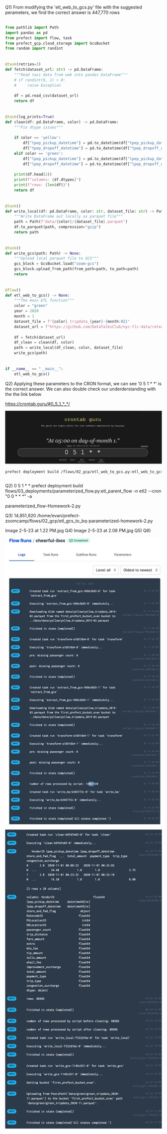 Q1) From modifying the 'etl_web_to_gcs.py' file with the suggested perameters, we find the correct answer is 447,770 rows

``` python

from pathlib import Path
import pandas as pd
from prefect import flow, task
from prefect_gcp.cloud_storage import GcsBucket
from random import randint


@task(retries=3)
def fetch(dataset_url: str) -> pd.DataFrame:
    """Read taxi data from web into pandas DataFrame"""
    # if randint(0, 1) > 0:
    #     raise Exception

    df = pd.read_csv(dataset_url)
    return df


@task(log_prints=True)
def clean(df: pd.DataFrame, color) -> pd.DataFrame:
    """Fix dtype issues"""

    if color == 'yellow':
        df["tpep_pickup_datetime"] = pd.to_datetime(df["tpep_pickup_datetime"])
        df["tpep_dropoff_datetime"] = pd.to_datetime(df["tpep_dropoff_datetime"])
    elif color == 'green':
        df["lpep_pickup_datetime"] = pd.to_datetime(df["lpep_pickup_datetime"])
        df["lpep_dropoff_datetime"] = pd.to_datetime(df["lpep_dropoff_datetime"])
        
    print(df.head(2))
    print(f"columns: {df.dtypes}")
    print(f"rows: {len(df)}")
    return df


@task()
def write_local(df: pd.DataFrame, color: str, dataset_file: str) -> Path:
    """Write DataFrame out locally as parquet file"""
    path = Path(f"data/{color}/{dataset_file}.parquet")
    df.to_parquet(path, compression="gzip")
    return path


@task()
def write_gcs(path: Path) -> None:
    """Upload local parquet file to GCS"""
    gcs_block = GcsBucket.load("zoom-gcs")
    gcs_block.upload_from_path(from_path=path, to_path=path)
    return


@flow()
def etl_web_to_gcs() -> None:
    """The main ETL function"""
    color = "green"
    year = 2020
    month = 1
    dataset_file = f"{color}_tripdata_{year}-{month:02}"
    dataset_url = f"https://github.com/DataTalksClub/nyc-tlc-data/releases/download/{color}/{dataset_file}.csv.gz"

    df = fetch(dataset_url)
    df_clean = clean(df, color)
    path = write_local(df_clean, color, dataset_file)
    write_gcs(path)


if __name__ == "__main__":
    etl_web_to_gcs()


```

Q2) Applying these parameters to the CRON format, we can see '0 5 1 * *' is the correct answer. We can also double check our underderstanding with the the link below

<https://crontab.guru/#0_5_1_*_*/>

![Q2](CRON_Example_Question2.png)




``` bash
prefect deployment build /flows/02_gcp/etl_web_to_gcs.py:etl_web_to_gcs -n etl2 --cron "0 5 1 * *" -a
```




``` python

```

Q2) 0 5 1 * *  prefect deployment build flows/03_deployments/parameterized_flow.py:etl_parent_flow -n etl2 --cron "0 0 * * *" -a 

parameterized_flow-Homework-2.py






Q3) 14,851,920 /home/evan/prefect-zoomcamp/flows/02_gcp/etl_gcs_to_bq-parameterized-homework-2.py

Image 2-5-23 at 1.22 PM.jpg
Q4)
Image 2-5-23 at 2.08 PM.jpg
Q5)
Q6)





![Q3](homework2-question3-image.jpeg)


![Q3](homework2-question4-image.jpeg)
